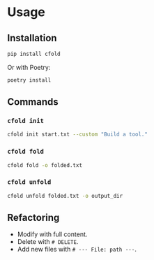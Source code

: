 # Usage

## Installation

```bash
pip install cfold
```

Or with Poetry:

```bash
poetry install
```

## Commands

### `cfold init`

```bash
cfold init start.txt --custom "Build a tool."
```

### `cfold fold`

```bash
cfold fold -o folded.txt
```

### `cfold unfold`

```bash
cfold unfold folded.txt -o output_dir
```

## Refactoring

- Modify with full content.
- Delete with `# DELETE`.
- Add new files with `# --- File: path ---`.
